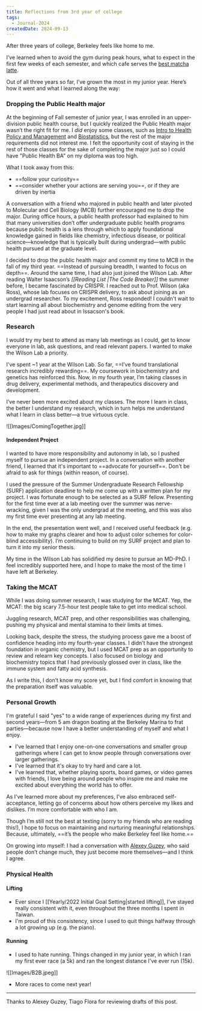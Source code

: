 ```yaml
---
title: Reflections from 3rd year of college
tags:
  - Journal-2024
createdDate: 2024-09-13
---
```

After three years of college, Berkeley feels like home to me.

I’ve learned when to avoid the gym during peak hours, what to expect in the first few weeks of each semester, and which cafe serves the [best matcha latte](https://maps.app.goo.gl/1oYV5JDbaXoQDgE59).

Out of all three years so far, I’ve grown the most in my junior year. Here’s how it went and what I learned along the way: 
### Dropping the Public Health major
At the beginning of Fall semester of junior year, I was enrolled in an upper-division public health course, but I quickly realized the Public Health major wasn’t the right fit for me. I *did* enjoy some classes, such as [Intro to Health Policy and Management](https://classes.berkeley.edu/content/pbhlth-150d) and [Biostatistics](https://classes.berkeley.edu/content/2023-fall-pbhlth-142-001-lec-001), but the rest of the major requirements did not interest me. I felt the opportunity cost of staying in the rest of those classes for the sake of completing the major just so I could have "Public Health BA" on my diploma was too high.

What I took away from this:
- ==follow your curiosity==
- ==consider whether your actions are serving you==, or if they are driven by inertia 

A conversation with a friend who majored in public health and later pivoted to Molecular and Cell Biology (MCB) further encouraged me to drop the major. During office hours, a public health professor had explained to him that many universities don’t offer undergraduate public health programs because public health is a lens through which to apply foundational knowledge gained in fields like chemistry, infectious disease, or political science—knowledge that is typically built during undergrad—with public health pursued at the graduate level.

I decided to drop the public health major and commit my time to MCB in the fall of my third year. ==Instead of pursuing breadth, I wanted to focus on depth==. Around the same time, I had also just joined the Wilson Lab. After reading Walter Isaacson’s *[[Reading List |The Code Breaker]]* the summer before, I became fascinated by CRISPR. I reached out to Prof. Wilson (aka Ross), whose lab focuses on CRISPR delivery, to ask about joining as an undergrad researcher. To my excitement, Ross responded! I couldn't wait to start learning all about biochemistry and genome editing from the very people I had just read about in Issacson's book.
### Research
I would try my best to attend as many lab meetings as I could, get to know everyone in lab, ask questions, and read relevant papers. I wanted to make the Wilson Lab a priority. 

I've spent ~1 year at the Wilson Lab. So far, ==I’ve found translational research incredibly rewarding==. My coursework in biochemistry and genetics has reinforced this. Now, in my fourth year, I’m taking classes in drug delivery, experimental methods, and therapeutics discovery and development. 

I’ve never been more excited about my classes. The more I learn in class, the better I understand my research, which in turn helps me understand what I learn in class better—a true virtuous cycle.

![[Images/ComingTogether.jpg]]
#### Independent Project
I wanted to have more responsibility and autonomy in lab, so I pushed myself to pursue an independent project. In a conversation with another friend, I learned that it's important to ==advocate for yourself==. Don't be afraid to ask for things (within reason, of course).

I used the pressure of the Summer Undergraduate Research Fellowship (SURF) application deadline to help me come up with a written plan for my project. I was fortunate enough to be selected as a SURF fellow. Presenting for the first time ever at a lab meeting over the summer was nerve-wracking, given I was the only undergrad at the meeting, and this was also my first time ever presenting at any lab meeting. 

In the end, the presentation went well, and I received useful feedback (e.g. how to make my graphs clearer and how to adjust color schemes for color-blind accessibility). I’m continuing to build on my SURF project and plan to turn it into my senior thesis.

My time in the Wilson Lab has solidified my desire to pursue an MD-PhD. I feel incredibly supported here, and I hope to make the most of the time I have left at Berkeley.
### Taking the MCAT

While I was doing summer research, I was studying for the MCAT. Yep, the MCAT: the big scary 7.5-hour test people take to get into medical school.

Juggling research, MCAT prep, and other responsibilities was challenging, pushing my physical and mental stamina to their limits at times. 

Looking back, despite the stress, the studying process gave me a boost of confidence heading into my fourth-year classes. I didn’t have the strongest foundation in organic chemistry, but I used MCAT prep as an opportunity to review and relearn key concepts. I also focused on biology and biochemistry topics that I had previously glossed over in class, like the immune system and fatty acid synthesis.

As I write this, I don’t know my score yet, but I find comfort in knowing that the preparation itself was valuable.
### Personal Growth
I'm grateful I said "yes" to a wide range of experiences during my first and second years—from 5 am dragon boating at the Berkeley Marina to frat parties—because now I have a better understanding of myself and what I enjoy.

- I've learned that I enjoy one-on-one conversations and smaller group gatherings where I can get to know people through conversations over larger gatherings. 
- I've learned that it's okay to try hard and care a lot. 
- I've learned that, whether playing sports, board games, or video games with friends, I love being around people who inspire me and make me excited about everything the world has to offer.

As I've learned more about my preferences, I’ve also embraced self-acceptance, letting go of concerns about how others perceive my likes and dislikes. I’m more comfortable with who I am. 

Though I’m still not the best at texting (sorry to my friends who are reading this!), I hope to focus on maintaining and nurturing meaningful relationships. Because, ultimately, ==it’s the people who make Berkeley feel like home.==

On growing into myself: I had a conversation with [Alexey Guzey](https://guzey.com/), who said people don’t change much, they just become more themselves—and I think I agree.
### Physical Health
#### Lifting
- Ever since I [[Yearly/2022 Initial Goal Setting|started lifting]], I've stayed really consistent with it, even throughout the three months I spent in Taiwan.
- I'm proud of this consistency, since I used to quit things halfway through a lot growing up (e.g. the piano).
#### Running
- I used to hate running. Things changed in my junior year, in which I ran my first ever race (a 5k) and ran the longest distance I've ever run (15k).

![[Images/B2B.jpeg]]

- More races to come next year!

*** 
Thanks to Alexey Guzey, Tiago Flora for reviewing drafts of this post.